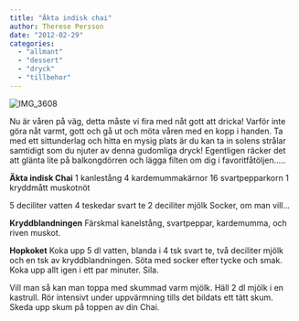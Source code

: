 ```yaml
---
title: "Äkta indisk chai"
author: Therese Persson
date: "2012-02-29"
categories: 
  - "allmant"
  - "dessert"
  - "dryck"
  - "tillbehor"
---
```


![](/static/img/IMG_3608-1024x682.jpg "IMG_3608")

Nu är våren på väg, detta måste vi fira med nåt gott att dricka! Varför inte göra nåt varmt, gott och gå ut och möta våren med en kopp i handen. Ta med ett sittunderlag och hitta en mysig plats är du kan ta in solens strålar samtidigt som du njuter av denna gudomliga dryck! Egentligen räcker det att glänta lite på balkongdörren och lägga filten om dig i favoritfåtöljen.....

**Äkta indisk Chai** 1 kanlestång 4 kardemummakärnor 16 svartpepparkorn 1 kryddmått muskotnöt

5 deciliter vatten 4 teskedar svart te 2 deciliter mjölk Socker, om man vill...

**Kryddblandningen** Färskmal kanelstång, svartpeppar, kardemumma, och riven muskot.

**Hopkoket** Koka upp 5 dl vatten, blanda i 4 tsk svart te, två deciliter mjölk och en tsk av kryddblandningen. Söta med socker efter tycke och smak. Koka upp allt igen i ett par minuter. Sila.

Vill man så kan man toppa med skummad varm mjölk. Häll 2 dl mjölk i en kastrull. Rör intensivt under uppvärmning tills det bildats ett tätt skum. Skeda upp skum på toppen av din Chai.

